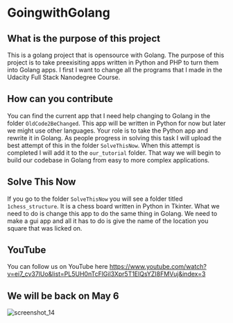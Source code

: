 # GoingwithGolang

## What is the purpose of this project
This is a golang project that is opensource with Golang.  The purpose of this project is to take preexisiting apps written in Python and PHP to turn them into Golang apps.  I first I want to change all the programs that I made in the Udacity Full Stack Nanodegree Course.  


## How can you contribute
You can find the current app that I need help changing to Golang in the folder `OldCode2BeChanged`.  This app will be written in Python for now but later we might use other languages.  Your role is to take the Python app and rewrite it in Golang.  As people progress in solving this task I will upload the best attempt of this in the folder `SolveThisNow`.  When this attempt is completed I will add it to the `our_tutorial` folder.  That way we will begin to build our codebase in Golang from easy to more complex applications.

## Solve This Now
If you go to the folder `SolveThisNow` you will see a folder titled `1chess_structure`.  It is a chess board written in Python in Tkinter.  What we need to do is change this app to do the same thing in Golang.  We need to make a gui app and all it has to do is give the name of the location you square that was licked on. 

## YouTube
You can follow us on YouTube here https://www.youtube.com/watch?v=ei7_cv37lUo&list=PL5UH0nTcFlGil3Xpr5T1ElQsYZI8FMVuj&index=3

## We will be back on May 6
![screenshot_14](https://user-images.githubusercontent.com/21030885/39399466-0129da26-4b59-11e8-924c-a59e451d76b0.jpg)
